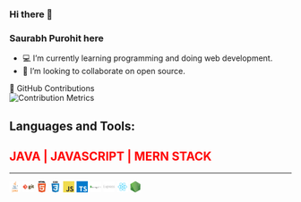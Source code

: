 <!--
**Sauuraabh/Sauuraabh** is a ✨ _special_ ✨ repository because its `README.md` (this file) appears on your GitHub profile.

Here are some ideas to get you started:

- 🔭 I’m currently working on ...
- 🌱 I’m currently learning ...
- 👯 I’m looking to collaborate on ...
- 🤔 I’m looking for help with ...
- 💬 Ask me about ...
- 📫 How to reach me: ...
- 😄 Pronouns: ...
- ⚡ Fun fact: ...
-->
### Hi there 👋
### Saurabh Purohit here

- 💻 I’m currently learning programming and doing web development.
- 👯 I’m looking to collaborate on open source.

<!-- ## Feel free to reach out on: 
<hr>

[<img align="left" alt="saurabh-purohit-ba190794 | LinkedIn" width="22px" src="![icons8-linkedin-48](https://user-images.githubusercontent.com/99115169/229297026-9ee14db7-6ab2-46fc-a289-6ec321a5c241.png)" />](https://www.linkedin.com/in/saurabh-purohit-ba190794)

[<img align="left" alt="saurabhprht@gmail.com" width="22px" src="![icons8-gmail-48](https://user-images.githubusercontent.com/99115169/229299360-6cd7eadb-c285-4c32-b599-3ba6e0637ab9.png)" />](mailto:saurabhprht@gmail.com)

<br />

## GitHub Stats
<hr> -->

<summary>🔨 GitHub Contributions</summary>
<img alt="Contribution Metrics" src="https://metrics.lecoq.io/Aditya-Sharma-Dev?template=classic&base.header=0&base.activity=0&base.community=0&base.repositories=0&base.metadata=0&isocalendar=1&notable=1&isocalendar.duration=half-year&notable.from=organization&notable.repositories=false&config.timezone=Asia%2FCalcutta"/>

## Languages and Tools:  
<h2 style="color:red"> JAVA | JAVASCRIPT | MERN STACK </h2>
<hr>
<code><img height="20" src="https://raw.githubusercontent.com/github/explore/80688e429a7d4ef2fca1e82350fe8e3517d3494d/topics/java/java.png"></code>
<code><img height="20" src="https://raw.githubusercontent.com/github/explore/80688e429a7d4ef2fca1e82350fe8e3517d3494d/topics/git/git.png"></code>
<code><img height="20" src="https://raw.githubusercontent.com/github/explore/80688e429a7d4ef2fca1e82350fe8e3517d3494d/topics/html/html.png"></code>
<code><img height="20" src="https://raw.githubusercontent.com/github/explore/80688e429a7d4ef2fca1e82350fe8e3517d3494d/topics/css/css.png"></code>
<code><img height="20" src="https://raw.githubusercontent.com/github/explore/80688e429a7d4ef2fca1e82350fe8e3517d3494d/topics/javascript/javascript.png"></code>  
<code><img height="20" src="https://raw.githubusercontent.com/github/explore/80688e429a7d4ef2fca1e82350fe8e3517d3494d/topics/typescript/typescript.png"></code>
<code><img height="20" src="https://raw.githubusercontent.com/github/explore/80688e429a7d4ef2fca1e82350fe8e3517d3494d/topics/mongodb/mongodb.png"></code>
<code><img height="20" src="https://raw.githubusercontent.com/github/explore/80688e429a7d4ef2fca1e82350fe8e3517d3494d/topics/express/express.png"></code>
<code><img height="20" src="https://raw.githubusercontent.com/github/explore/80688e429a7d4ef2fca1e82350fe8e3517d3494d/topics/react/react.png"></code>
<code><img height="20" src="https://raw.githubusercontent.com/github/explore/80688e429a7d4ef2fca1e82350fe8e3517d3494d/topics/nodejs/nodejs.png"></code>


